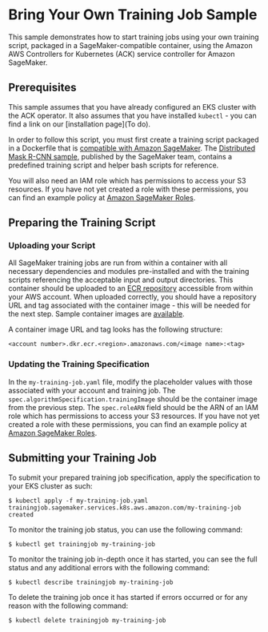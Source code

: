 # Bring Your Own Training Job Sample

This sample demonstrates how to start training jobs using your own training script, packaged in a SageMaker-compatible container, using the Amazon AWS Controllers for Kubernetes (ACK) service controller for Amazon SageMaker.                     

## Prerequisites

This sample assumes that you have already configured an EKS cluster with the ACK operator. It also assumes that you have installed `kubectl` - you can find a link on our [installation page](To do).

In order to follow this script, you must first create a training script packaged in a Dockerfile that is [compatible with Amazon SageMaker](https://docs.aws.amazon.com/sagemaker/latest/dg/amazon-sagemaker-containers.html). The [Distributed Mask R-CNN sample](https://github.com/awslabs/amazon-sagemaker-examples/tree/master/advanced_functionality/distributed_tensorflow_mask_rcnn), published by the SageMaker team, contains a predefined training script and helper bash scripts for reference.

You will also need an IAM role which has permissions to access your S3 resources. If you have not yet created a role with these permissions, you can find an example policy at [Amazon SageMaker Roles](https://docs.aws.amazon.com/sagemaker/latest/dg/sagemaker-roles.html#sagemaker-roles-createtrainingjob-perms).

## Preparing the Training Script

### Uploading your Script

All SageMaker training jobs are run from within a container with all necessary dependencies and modules pre-installed and with the training scripts referencing the acceptable input and output directories. This container should be uploaded to an [ECR repository](https://aws.amazon.com/ecr/) accessible from within your AWS account. When uploaded correctly, you should have a repository URL and tag associated with the container image - this will be needed for the next step. Sample container images are [available](https://docs.aws.amazon.com/sagemaker/latest/dg/sagemaker-algo-docker-registry-paths.html).

A container image URL and tag looks has the following structure:
```
<account number>.dkr.ecr.<region>.amazonaws.com/<image name>:<tag>
```

### Updating the Training Specification

In the `my-training-job.yaml` file, modify the placeholder values with those associated with your account and training job. The `spec.algorithmSpecification.trainingImage` should be the container image from the previous step. The `spec.roleARN` field should be the ARN of an IAM role which has permissions to access your S3 resources. If you have not yet created a role with these permissions, you can find an example policy at [Amazon SageMaker Roles](https://docs.aws.amazon.com/sagemaker/latest/dg/sagemaker-roles.html#sagemaker-roles-createtrainingjob-perms).

## Submitting your Training Job

To submit your prepared training job specification, apply the specification to your EKS cluster as such:
```
$ kubectl apply -f my-training-job.yaml
trainingjob.sagemaker.services.k8s.aws.amazon.com/my-training-job created
```

To monitor the training job status, you can use the following command:
```
$ kubectl get trainingjob my-training-job
```

To monitor the training job in-depth once it has started, you can see the full status and any additional errors with the following command:
```
$ kubectl describe trainingjob my-training-job
```

To delete the training job once it has started if errors occurred or for any reason with the following command:
```
$ kubectl delete trainingjob my-training-job
```
